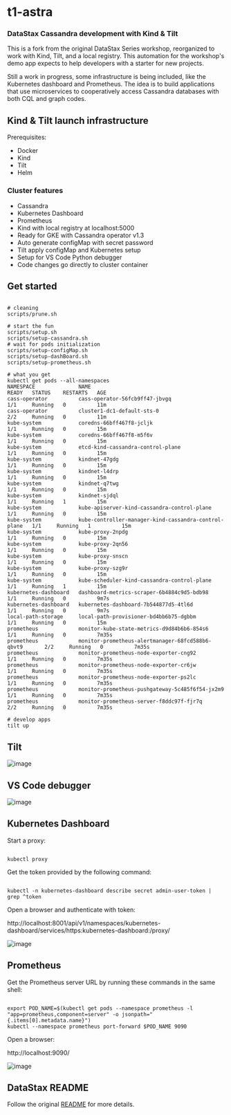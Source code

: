 # t1-astra

### DataStax Cassandra development with Kind & Tilt

This is a fork from the original DataStax Series workshop, reorganized to work with Kind, Tilt, and a local registry. This automation for the workshop's demo app expects to help developers with a starter for new projects.

Still a work in progress, some infrastructure is being included, like the Kubernetes dashboard and Prometheus. The idea is to build applications that use microservices to cooperatively access Cassandra databases with both CQL and graph codes.

## Kind & Tilt launch infrastructure

Prerequisites:
- Docker
- Kind
- Tilt
- Helm

### Cluster features

- Cassandra
- Kubernetes Dashboard
- Prometheus
- Kind with local registry at localhost:5000
- Ready for GKE with Cassandra operator v1.3
- Auto generate configMap with secret password
- Tilt apply configMap and Kubernetes setup
- Setup for VS Code Python debugger
- Code changes go directly to cluster container

## Get started

```console

# cleaning
scripts/prune.sh

# start the fun
scripts/setup.sh
scripts/setup-cassandra.sh
# wait for pods initialization
scripts/setup-configMap.sh
scripts/setup-dashBoard.sh
scripts/setup-prometheus.sh

# what you get
kubectl get pods --all-namespaces
NAMESPACE              NAME                                                   READY   STATUS    RESTARTS   AGE
cass-operator          cass-operator-56fcb9ff47-jbvgq                         1/1     Running   0          11m
cass-operator          cluster1-dc1-default-sts-0                             2/2     Running   0          11m
kube-system            coredns-66bff467f8-jcljk                               1/1     Running   0          15m
kube-system            coredns-66bff467f8-m5f6v                               1/1     Running   0          15m
kube-system            etcd-kind-cassandra-control-plane                      1/1     Running   0          15m
kube-system            kindnet-47gdg                                          1/1     Running   0          15m
kube-system            kindnet-l4drp                                          1/1     Running   0          15m
kube-system            kindnet-q7twg                                          1/1     Running   0          15m
kube-system            kindnet-sjdql                                          1/1     Running   1          15m
kube-system            kube-apiserver-kind-cassandra-control-plane            1/1     Running   0          15m
kube-system            kube-controller-manager-kind-cassandra-control-plane   1/1     Running   1          15m
kube-system            kube-proxy-2npdg                                       1/1     Running   0          15m
kube-system            kube-proxy-2qn56                                       1/1     Running   0          15m
kube-system            kube-proxy-snscn                                       1/1     Running   0          15m
kube-system            kube-proxy-szg9r                                       1/1     Running   0          15m
kube-system            kube-scheduler-kind-cassandra-control-plane            1/1     Running   1          15m
kubernetes-dashboard   dashboard-metrics-scraper-6b4884c9d5-bdb98             1/1     Running   0          9m7s
kubernetes-dashboard   kubernetes-dashboard-7b544877d5-4tl6d                  1/1     Running   0          9m7s
local-path-storage     local-path-provisioner-bd4bb6b75-dgbbm                 1/1     Running   0          15m
prometheus             monitor-kube-state-metrics-d9d84b6b6-854s6             1/1     Running   0          7m35s
prometheus             monitor-prometheus-alertmanager-68fcd588b6-qbvt9       2/2     Running   0          7m35s
prometheus             monitor-prometheus-node-exporter-cng92                 1/1     Running   0          7m35s
prometheus             monitor-prometheus-node-exporter-cr6jw                 1/1     Running   0          7m35s
prometheus             monitor-prometheus-node-exporter-ps2lc                 1/1     Running   0          7m35s
prometheus             monitor-prometheus-pushgateway-5c485f6f54-jx2m9        1/1     Running   0          7m35s
prometheus             monitor-prometheus-server-f8ddc97f-fjr7q               2/2     Running   0          7m35s

# develop apps
tilt up

```
## Tilt 

![image](https://user-images.githubusercontent.com/86032/90684134-0fd9c080-e23e-11ea-88f6-5a886a2e7e8c.png)

## VS Code debugger

![image](https://user-images.githubusercontent.com/86032/90907396-4bdd6480-e3a9-11ea-9821-b50277d15c5b.png)

## Kubernetes Dashboard

Start a proxy:

```console

kubectl proxy

```

Get the token provided by the following command:

```console

kubectl -n kubernetes-dashboard describe secret admin-user-token | grep ^token

```

Open a browser and authenticate with token:

http://localhost:8001/api/v1/namespaces/kubernetes-dashboard/services/https:kubernetes-dashboard:/proxy/

![image](https://user-images.githubusercontent.com/86032/90908948-77f9e500-e3ab-11ea-9a26-dd9f6a47163d.png)

## Prometheus

Get the Prometheus server URL by running these commands in the same shell:

```console

export POD_NAME=$(kubectl get pods --namespace prometheus -l "app=prometheus,component=server" -o jsonpath="{.items[0].metadata.name}")
kubectl --namespace prometheus port-forward $POD_NAME 9090

```

Open a browser:

http://localhost:9090/

![image](https://user-images.githubusercontent.com/86032/90909696-84327200-e3ac-11ea-9dda-5b657c74ce25.png)

## DataStax README

Follow the original [README](DataStax_README.md) for more details.